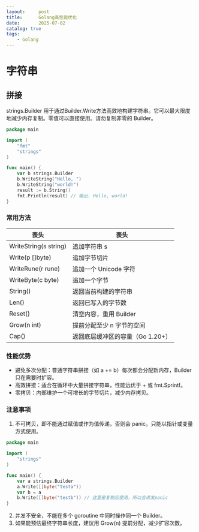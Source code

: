 ```yaml
---
layout:     post
title:      Golang高性能优化
date:       2025-07-02
catalog: true
tags:
    - Golang
---
```


# 字符串
## 拼接
strings.Builder 用于通过Builder.Write方法高效地构建字符串。它可以最大限度地减少内存复制。零值可以直接使用。请勿复制非零的 Builder。

```go
package main

import (
	"fmt"
	"strings"
)

func main() {
    var b strings.Builder
    b.WriteString("Hello, ")
    b.WriteString("world!")
    result := b.String()
    fmt.Println(result) // 输出: Hello, world!
}
```

### 常用方法

| 表头                    | 表头                  |
|-----------------------|---------------------|
| WriteString(s string) | 追加字符串 s             |      
| Write(p []byte)	      | 追加字节切片              |      
| WriteRune(r rune)	    | 追加一个 Unicode 字符     | 
| WriteByte(c byte)	    | 追加一个字节              | 
| String()	             | 返回当前构建的字符串          |   
| Len()	                | 返回已写入的字节数           | 
| Reset()               | 	清空内容，重用 Builder    | 
| Grow(n int)           | 提前分配至少 n 字节的空间      | 
| Cap()                 | 返回底层缓冲区的容量（Go 1.20+）| 

### 性能优势
* 避免多次分配：普通字符串拼接（如 a += b）每次都会分配新内存，Builder 只在需要时扩容。
* 高效拼接：适合在循环中大量拼接字符串，性能远优于 + 或 fmt.Sprintf。
* 零拷贝：内部维护一个可增长的字节切片，减少内存拷贝。

### 注意事项
1. 不可拷贝，即不能通过赋值或作为值传递，否则会 panic。只能以指针或变量方式使用。

```go
package main

import (
	"strings"
)

func main() {
	var a strings.Builder
	a.Write([]byte("testa"))
	var b = a
	b.Write([]byte("testb")) // 这里是复制后使用，所以会诱发panic
}
```

2. 并发不安全，不能在多个 goroutine 中同时操作同一个 Builder。
3. 如果能预估最终字符串长度，建议用 Grow(n) 提前分配，减少扩容次数。
